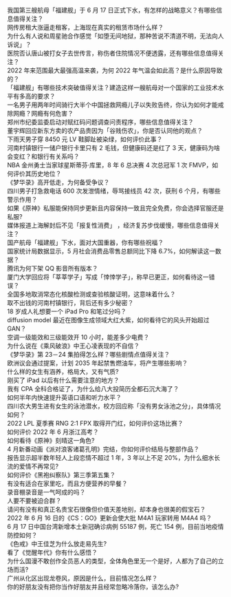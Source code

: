 我国第三艘航母「福建舰」于 6 月 17 日正式下水，有怎样的战略意义？有哪些信息值得关注？  
网传房租大涨逼走租客，上海现在真实的租赁市场什么样？  
为什么有人说和周星驰合作感觉「如堕无间地狱，那种苦说不清道不明，无法向人诉说」？  
医院否认唐山被打女子去世传言，称伤者住院情况不便透露，还有哪些信息值得关注？  
2022 年来范围最大最强高温来袭，为何 2022 年气温会如此高？是什么原因导致的？  
「福建舰」有哪些技术突破值得关注？建造这样一艘航母对一个国家的工业技术水平有多高的要求？  
一名男子用两年时间骑行大半个中国拯救网瘾儿子以失败告终，你认为如何才能戒除网瘾？网瘾有何危害？  
郑州市纪委监委启动对赋红码问题调查问责程序，哪些信息值得关注？  
董宇辉回应新东方卖的农产品贵因为「谷贱伤农」，你是否认同他的观点？  
下雨天男子穿 8450 元 LV 鞋脚趾被染绿，如何评价此事？  
河南村镇银行一储户银行卡里只有 2 毛钱，但健康码还是红了 3 天，健康码为啥会变红？和银行有关系吗？  
NBA 金州勇士当家球星斯蒂芬·库里，8 年 6 总决赛 4 次总冠军 1 次 FMVP，如何评价其历史地位？  
《梦华录》高开低走，为何备受争议？  
四川男子打急救电话 600 次发泄情绪，辱骂接线员 42 次，获刑 6 个月，有哪些警示作用？  
如果《原神》私服能保持同步更新且内容保持一致且完全免费，你会选择官服还是私服?  
媒体报道上海解封后不见「报复性消费」 ，经济复苏步伐缓慢，哪些信息值得关注？  
国产航母「福建舰」下水，面对大国重器，你有哪些祝福？  
国家统计局数据显示，5 月社会消费品零售总额同比下降 6.7%，如何解读这一数据？  
腾讯为何下架 QQ 影音所有版本？  
厦门大学回应将「莘莘学子」写成「悻悻学子」，称早已更正，如何看待这一错误？  
全国多地取消常态化核酸检测或查验核酸证明，这意味着什么？  
取不出钱的河南村镇银行，背后还有多少秘密？  
18 岁成人礼想要一个 iPad Pro 和笔过分吗？  
diffusion model 最近在图像生成领域大红大紫，如何看待它的风头开始超过 GAN？  
空调一级能效和三级能效开 10 小时，能差多少电费？  
为什么说在《乘风破浪》中王心凌表现的不自信？  
《梦华录》第 23－24 集拍得怎么样？哪些剧情点值得关注？  
欧洲议会通过提案，计划 2035 年起禁售燃油车，将产生哪些影响？  
什么样的女生有涵养，格局大，又有气质?  
刚买了 iPad 以后有什么需要注意的地方？  
我有 CPA 全科合格证了，为什么给八大投简历全都石沉大海了？  
如何半年内快速提升英语口语和听力水平？  
四川农大男生进有女生的泳池潜水，校方回应称「没有男女泳池之分」，具体情况如何？  
2022 LPL 夏季赛 RNG 2:1 FPX 取得开门红，如何评价这场比赛？  
如何评价 2022 年 6 月浙江高考？  
如何看待《原神》刻晴这一角色?  
4 月新番动画《派对浪客诸葛孔明》完结，你如何评价结局与整部作品？  
报告显示超半数年轻人上段恋情不超过 1 年，3 年以上不足 20%，为什么细水长流的爱情不再常见?  
如何评价《黑袍纠察队》第三季第五集？  
有没有适合在家里吃，而且方便营养的早餐？  
录音棚录音是一气呵成的吗？  
人要不要被迫合群？  
请问有没有和真正名贵宝石很像但价值天差地别，却本身也很美的假宝石？  
2022 年 6 月 16 日的《CS：GO》更新会使大批 M4A1 玩家转用 M4A4 吗？  
6 月 17 日中国台湾新增本土新冠确诊病例 55187 例，死亡 154 例，目前当地疫情防控如何？  
《色戒》中王佳芝为什么放走易先生?  
看了《觉醒年代》你有什么感悟？  
为什么国漫不敢创作全员恶人的类型，全体角色里无一个是好，人都为了自己的立场而活?  
广州从化区出现龙卷风，原因是什么，目前情况怎么样？  
你的好朋友没有把你当作好朋友并且经常忽略冷落你，该怎么办?  
